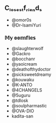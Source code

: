 ## Cₗₒₛₑₛₜfᵣᵢₑₙdₛ
- @omor0s
- @Dr-IsamiYuri
### 𝕄𝕪 𝕠𝕠𝕞𝕗𝕚𝕖𝕤 <br/>
- @slaughterwolf
- @Gackro
- @bocchanr
- @yaoicream
- @deathofthydoctor
- @sicksweetdreamy
- @kouwaku
- @K-ANTO
- @4CHANGELS
- @5uguru
- @tdlosk
- @soulpharmastic
- @OVA-DIO
- kadita-san

###
